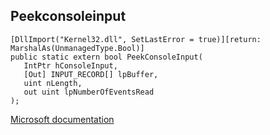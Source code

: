 ## Peekconsoleinput

```
[DllImport("Kernel32.dll", SetLastError = true)][return: MarshalAs(UnmanagedType.Bool)]
public static extern bool PeekConsoleInput(
   IntPtr hConsoleInput,
   [Out] INPUT_RECORD[] lpBuffer,
   uint nLength,
   out uint lpNumberOfEventsRead
);
```

[Microsoft documentation](https://docs.microsoft.com/en-us/windows/console/peekconsoleinput)
